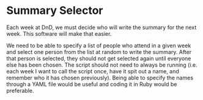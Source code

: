 # Summary Selector
Each week at DnD, we must decide who will write the summary for the next week. This software will make that easier.

We need to be able to specify a list of people who attend in a given week and select one person from the list at random to write the summary.
After that person is selected, they should not get selected again until everyone else has been chosen.
The script should not need to always be running (i.e. each week I want to call the script once, have it spit out a name, and remember who it has chosen previously).
Being able to specify the names through a YAML file would be useful and coding it in Ruby would be preferable.

